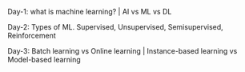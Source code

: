 Day-1: what is machine learning? | AI vs ML vs DL

Day-2: Types of ML. Supervised, Unsupervised, Semisupervised, Reinforcement

Day-3: Batch learning vs Online learning | Instance-based learning vs Model-based learning